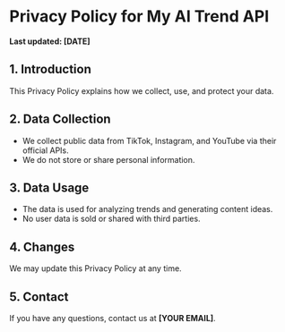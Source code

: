 # Privacy Policy for My AI Trend API

**Last updated: [DATE]**

## 1. Introduction
This Privacy Policy explains how we collect, use, and protect your data.

## 2. Data Collection
- We collect public data from TikTok, Instagram, and YouTube via their official APIs.
- We do not store or share personal information.

## 3. Data Usage
- The data is used for analyzing trends and generating content ideas.
- No user data is sold or shared with third parties.

## 4. Changes
We may update this Privacy Policy at any time.

## 5. Contact
If you have any questions, contact us at **[YOUR EMAIL]**.
